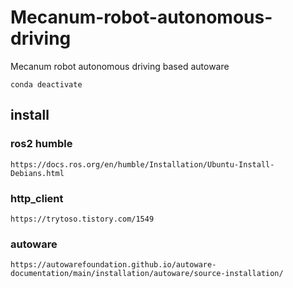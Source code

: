 # Mecanum-robot-autonomous-driving
Mecanum robot autonomous driving based autoware

```
conda deactivate
```

## install

### ros2 humble
```
https://docs.ros.org/en/humble/Installation/Ubuntu-Install-Debians.html
```
### http_client 
```
https://trytoso.tistory.com/1549
```

### autoware
```
https://autowarefoundation.github.io/autoware-documentation/main/installation/autoware/source-installation/
```
